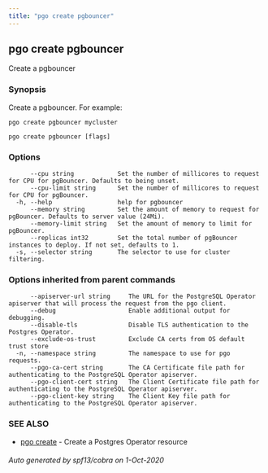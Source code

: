 ```yaml
---
title: "pgo create pgbouncer"
---
```

## pgo create pgbouncer

Create a pgbouncer 

### Synopsis

Create a pgbouncer. For example:

	pgo create pgbouncer mycluster

```
pgo create pgbouncer [flags]
```

### Options

```
      --cpu string            Set the number of millicores to request for CPU for pgBouncer. Defaults to being unset.
      --cpu-limit string      Set the number of millicores to request for CPU for pgBouncer.
  -h, --help                  help for pgbouncer
      --memory string         Set the amount of memory to request for pgBouncer. Defaults to server value (24Mi).
      --memory-limit string   Set the amount of memory to limit for pgBouncer.
      --replicas int32        Set the total number of pgBouncer instances to deploy. If not set, defaults to 1.
  -s, --selector string       The selector to use for cluster filtering.
```

### Options inherited from parent commands

```
      --apiserver-url string     The URL for the PostgreSQL Operator apiserver that will process the request from the pgo client.
      --debug                    Enable additional output for debugging.
      --disable-tls              Disable TLS authentication to the Postgres Operator.
      --exclude-os-trust         Exclude CA certs from OS default trust store
  -n, --namespace string         The namespace to use for pgo requests.
      --pgo-ca-cert string       The CA Certificate file path for authenticating to the PostgreSQL Operator apiserver.
      --pgo-client-cert string   The Client Certificate file path for authenticating to the PostgreSQL Operator apiserver.
      --pgo-client-key string    The Client Key file path for authenticating to the PostgreSQL Operator apiserver.
```

### SEE ALSO

* [pgo create](/pgo-client/reference/pgo_create/)	 - Create a Postgres Operator resource

###### Auto generated by spf13/cobra on 1-Oct-2020
